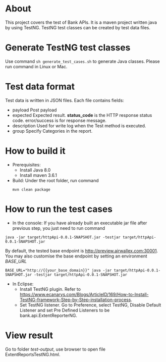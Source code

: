 # About
This project covers the test of Bank APIs. It is a maven project written java by using TestNG. TestNG test classes can be created by test data files.

# Generate TestNG test classes
Use command ```sh generate_test_cases.sh``` to generate Java classes. Please run command in Linux or Mac.

# Test data format
Test data is written in JSON files. Each file contains fields:
* payload
Post payload
* expected
Expected result. **status_code** is the HTTP response status code. error/success is for response message.
* description
Used for write log when the Test method is executed.
* group
Specify Categories in the report.

# How to build it
* Prerequisites:
  * Install Java 8.0
  * Install maven 3.6.1
* Build:
  Under the root folder, run command
  ```
  mvn clean package
  ```

# How to run the test cases
* In the console:
If you have already built an executable jar file after previous step, you just need to run command
```
java -jar target/httpApi-0.0.1-SNAPSHOT.jar -testjar target/httpApi-0.0.1-SNAPSHOT.jar
```
By default, the tested base endpoint is http://preview.airwallex.com:30001. You may also customise the base endpoint by setting an environment *BASE_URL*
```
BASE_URL="http://{{your_base_domain}}" java -jar target/httpApi-0.0.1-SNAPSHOT.jar -testjar target/httpApi-0.0.1-SNAPSHOT.jar
```
* In Eclipse:
  * Install TestNG plugin. Refer to https://www.ecanarys.com/Blogs/ArticleID/169/How-to-Install-TestNG-framework-Step-by-Step-installation-process.
  * Set TestNG listener. Go to Preference, select TestNG, Disable Default Listener and set Pre Defined Listeners to be bank.api.ExtentReporterNG.


# View result
Go to folder *test-output*, use browser to open file ExtentReportsTestNG.html.
